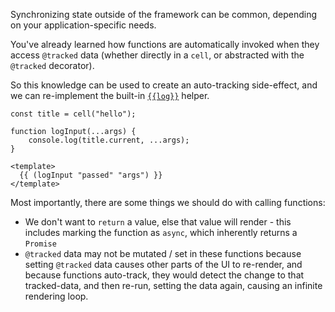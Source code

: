 Synchronizing state outside of the framework can be common, depending on your application-specific needs.

You've already learned how functions are automatically invoked when they access `@tracked` data (whether directly in a `cell`, or abstracted with the `@tracked` decorator).

So this knowledge can be used to create an auto-tracking side-effect, and we can re-implement the built-in [`{{log}}`][docs-log] helper.

```gjs
const title = cell("hello");

function logInput(...args) {
    console.log(title.current, ...args);
}

<template>
  {{ (logInput "passed" "args") }}
</template>
```

Most importantly, there are some things we should do with calling functions:
- We don't want to `return` a value, else that value will render - this includes marking the function as `async`, which inherently returns a `Promise`
- `@tracked` data may not be mutated / set in these functions because setting `@tracked` data causes other parts of the UI to re-render, and because functions auto-track, they would detect the change to that tracked-data, and then re-run, setting the data again, causing an infinite rendering loop.

[docs-log]: https://api.emberjs.com/ember/release/classes/Ember.Templates.helpers/methods/log?anchor=log

